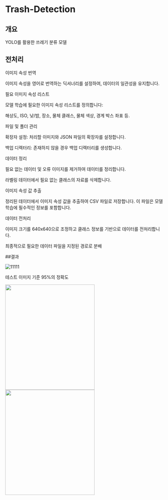 # Trash-Detection

## 개요
YOLO를 활용한 쓰레기 분류 모델

## 전처리

이미지 속성 번역

이미지 속성을 영어로 번역하는 딕셔너리를 설정하여, 데이터의 일관성을 유지합니다.

필요 이미지 속성 리스트

모델 학습에 필요한 이미지 속성 리스트를 정의합니다:

해상도, ISO, 낮/밤, 장소, 물체 클래스, 물체 색상, 경계 박스 좌표 등.

파일 및 폴더 관리

확장자 설정: 처리할 이미지와 JSON 파일의 확장자를 설정합니다.

백업 디렉터리: 존재하지 않을 경우 백업 디렉터리를 생성합니다.

데이터 정리

필요 없는 데이터 및 오류 이미지를 제거하여 데이터를 정리합니다.

라벨링 데이터에서 필요 없는 클래스의 자료를 삭제합니다.

이미지 속성 값 추출

정리된 데이터에서 이미지 속성 값을 추출하여 CSV 파일로 저장합니다. 이 파일은 모델 학습에 필수적인 정보를 포함합니다.

데이터 전처리

이미지 크기를 640x640으로 조정하고 클래스 정보를 기반으로 데이터를 전처리합니다.

최종적으로 필요한 데이터 파일을 지정된 경로로 분배

##결과

![11111](https://github.com/user-attachments/assets/7328a4ca-77c9-47bd-a21d-61c399e84289)

테스트 이미지 기준 95%의 정확도

<img src="https://github.com/user-attachments/assets/f43f289f-dda3-4e01-a6ca-44faf0c12db5" width="284" height="334"/>
<img src="https://github.com/user-attachments/assets/b18f743e-a706-49ca-b3bf-1ae45d2262a6" width="284" height="334"/>
